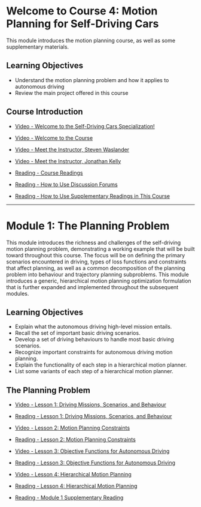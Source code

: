 # Welcome to Course 4: Motion Planning for Self-Driving Cars

This module introduces the motion planning course, as well as some supplementary materials.

## Learning Objectives

- Understand the motion planning problem and how it applies to autonomous driving
- Review the main project offered in this course

## Course Introduction

- [Video - Welcome to the Self-Driving Cars Specialization!](https://www.coursera.org/learn/motion-planning-self-driving-cars/lecture/FMivt/welcome-to-the-self-driving-cars-specialization)

- [Video - Welcome to the Course](https://www.coursera.org/learn/motion-planning-self-driving-cars/lecture/ivDvY/welcome-to-the-course)

- [Video - Meet the Instructor, Steven Waslander](https://www.coursera.org/learn/motion-planning-self-driving-cars/lecture/EE7CS/meet-the-instructor-steven-waslander)

- [Video - Meet the Instructor, Jonathan Kelly](https://www.coursera.org/learn/motion-planning-self-driving-cars/lecture/mhnSI/meet-the-instructor-jonathan-kelly)

- [Reading - Course Readings](https://www.coursera.org/learn/motion-planning-self-driving-cars/supplement/WuFHg/course-readings)

- [Reading - How to Use Discussion Forums](https://www.coursera.org/learn/motion-planning-self-driving-cars/supplement/J6gSM/how-to-use-discussion-forums)

- [Reading - How to Use Supplementary Readings in This Course](https://www.coursera.org/learn/motion-planning-self-driving-cars/supplement/aNGmX/how-to-use-supplementary-readings-in-this-course)

---

# Module 1: The Planning Problem

This module introduces the richness and challenges of the self-driving motion planning problem, demonstrating a working example that will be built toward throughout this course. The focus will be on defining the primary scenarios encountered in driving, types of loss functions and constraints that affect planning, as well as a common decomposition of the planning problem into behaviour and trajectory planning subproblems. This module introduces a generic, hierarchical motion planning optimization formulation that is further expanded and implemented throughout the subsequent modules.

## Learning Objectives

- Explain what the autonomous driving high-level mission entails.
- Recall the set of important basic driving scenarios.
- Develop a set of driving behaviours to handle most basic driving scenarios.
- Recognize important constraints for autonomous driving motion planning.
- Explain the functionality of each step in a hierarchical motion planner.
- List some variants of each step of a hierarchical motion planner.

## The Planning Problem

- [Video - Lesson 1: Driving Missions, Scenarios, and Behaviour](https://www.coursera.org/learn/motion-planning-self-driving-cars/lecture/xumaJ/lesson-1-driving-missions-scenarios-and-behaviour)

- [Reading - Lesson 1: Driving Missions, Scenarios, and Behaviour](./Readings/C4M1L1-Driving_Mission_Scenarios_and_Behaviour.pdf)

- [Video - Lesson 2: Motion Planning Constraints](https://www.coursera.org/learn/motion-planning-self-driving-cars/lecture/UejAh/lesson-2-motion-planning-constraints)

- [Reading - Lesson 2: Motion Planning Constraints](./Readings/C4M1L2-Motion_Planning_Constraints.pdf)

- [Video - Lesson 3: Objective Functions for Autonomous Driving](https://www.coursera.org/learn/motion-planning-self-driving-cars/lecture/mT246/lesson-3-objective-functions-for-autonomous-driving)

- [Reading - Lesson 3: Objective Functions for Autonomous Driving](./Readings/C4M1L3-Objective_Functions_for_Autonomous_Driving.pdf)

- [Video - Lesson 4: Hierarchical Motion Planning](https://www.coursera.org/learn/motion-planning-self-driving-cars/lecture/NKn6z/lesson-4-hierarchical-motion-planning)

- [Reading - Lesson 4: Hierarchical Motion Planning](./Readings/C4M1L4-Hierarchical_Motion_Planning.pdf)

- [Reading - Module 1 Supplementary Reading](https://www.coursera.org/learn/motion-planning-self-driving-cars/supplement/pXuhe/module-1-supplementary-reading)